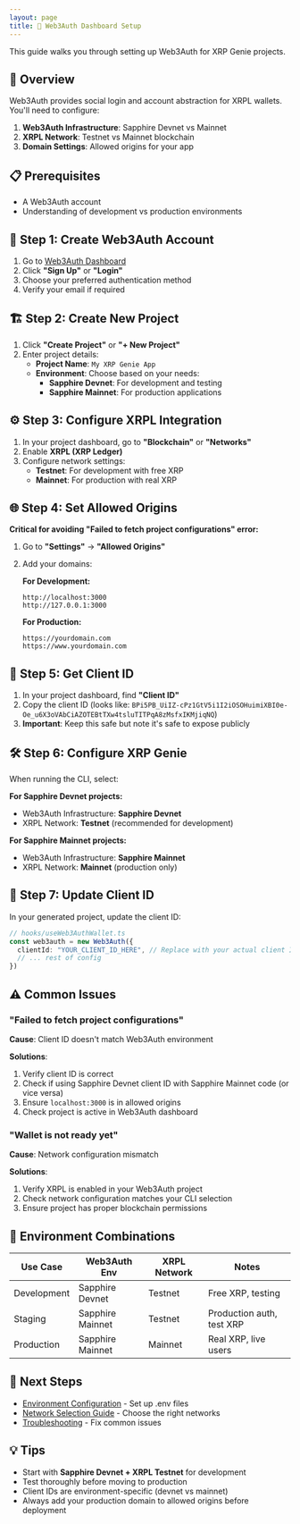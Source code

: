 ```yaml
---
layout: page
title: 🔐 Web3Auth Dashboard Setup
---
```


This guide walks you through setting up Web3Auth for XRP Genie projects.

## 🎯 Overview

Web3Auth provides social login and account abstraction for XRPL wallets. You'll need to configure:
1. **Web3Auth Infrastructure**: Sapphire Devnet vs Mainnet
2. **XRPL Network**: Testnet vs Mainnet blockchain
3. **Domain Settings**: Allowed origins for your app

## 📋 Prerequisites

- A Web3Auth account
- Understanding of development vs production environments

## 🚀 Step 1: Create Web3Auth Account

1. Go to [Web3Auth Dashboard](https://dashboard.web3auth.io/)
2. Click **"Sign Up"** or **"Login"**
3. Choose your preferred authentication method
4. Verify your email if required

## 🏗️ Step 2: Create New Project

1. Click **"Create Project"** or **"+ New Project"**
2. Enter project details:
   - **Project Name**: `My XRP Genie App`
   - **Environment**: Choose based on your needs:
     - **Sapphire Devnet**: For development and testing
     - **Sapphire Mainnet**: For production applications

## ⚙️ Step 3: Configure XRPL Integration

1. In your project dashboard, go to **"Blockchain"** or **"Networks"**
2. Enable **XRPL (XRP Ledger)**
3. Configure network settings:
   - **Testnet**: For development with free XRP
   - **Mainnet**: For production with real XRP

## 🌐 Step 4: Set Allowed Origins

**Critical for avoiding "Failed to fetch project configurations" error:**

1. Go to **"Settings"** → **"Allowed Origins"**
2. Add your domains:
   
   **For Development:**
   ```
   http://localhost:3000
   http://127.0.0.1:3000
   ```
   
   **For Production:**
   ```
   https://yourdomain.com
   https://www.yourdomain.com
   ```

## 🔑 Step 5: Get Client ID

1. In your project dashboard, find **"Client ID"**
2. Copy the client ID (looks like: `BPi5PB_UiIZ-cPz1GtV5i1I2iOSOHuimiXBI0e-Oe_u6X3oVAbCiAZOTEBtTXw4tsluTITPqA8zMsfxIKMjiqNQ`)
3. **Important**: Keep this safe but note it's safe to expose publicly

## 🛠️ Step 6: Configure XRP Genie

When running the CLI, select:

**For Sapphire Devnet projects:**
- Web3Auth Infrastructure: **Sapphire Devnet**
- XRPL Network: **Testnet** (recommended for development)

**For Sapphire Mainnet projects:**
- Web3Auth Infrastructure: **Sapphire Mainnet** 
- XRPL Network: **Mainnet** (production only)

## 📝 Step 7: Update Client ID

In your generated project, update the client ID:

```typescript
// hooks/useWeb3AuthWallet.ts
const web3auth = new Web3Auth({
  clientId: "YOUR_CLIENT_ID_HERE", // Replace with your actual client ID
  // ... rest of config
})
```

## ⚠️ Common Issues

### "Failed to fetch project configurations"

**Cause**: Client ID doesn't match Web3Auth environment

**Solutions**:
1. Verify client ID is correct
2. Check if using Sapphire Devnet client ID with Sapphire Mainnet code (or vice versa)
3. Ensure `localhost:3000` is in allowed origins
4. Check project is active in Web3Auth dashboard

### "Wallet is not ready yet"

**Cause**: Network configuration mismatch

**Solutions**:
1. Verify XRPL is enabled in your Web3Auth project
2. Check network configuration matches your CLI selection
3. Ensure project has proper blockchain permissions

## 🎯 Environment Combinations

| Use Case | Web3Auth Env | XRPL Network | Notes |
|----------|--------------|--------------|-------|
| Development | Sapphire Devnet | Testnet | Free XRP, testing |
| Staging | Sapphire Mainnet | Testnet | Production auth, test XRP |
| Production | Sapphire Mainnet | Mainnet | Real XRP, live users |

## 🔗 Next Steps

- [Environment Configuration](environment-config.md) - Set up .env files
- [Network Selection Guide](../guides/network-selection.md) - Choose the right networks
- [Troubleshooting](../help/troubleshooting.md) - Fix common issues

## 💡 Tips

- Start with **Sapphire Devnet + XRPL Testnet** for development
- Test thoroughly before moving to production
- Client IDs are environment-specific (devnet vs mainnet)
- Always add your production domain to allowed origins before deployment